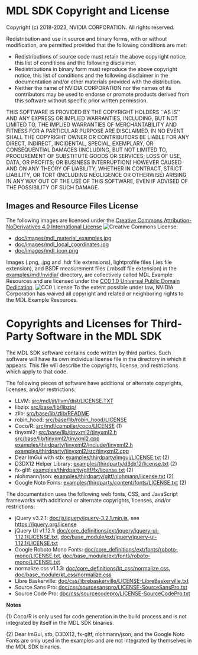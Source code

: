 MDL SDK Copyright and License
=============================

Copyright (c) 2018-2023, NVIDIA CORPORATION. All rights reserved.

Redistribution and use in source and binary forms, with or without
modification, are permitted provided that the following conditions
are met:
 * Redistributions of source code must retain the above copyright
   notice, this list of conditions and the following disclaimer.
 * Redistributions in binary form must reproduce the above copyright
   notice, this list of conditions and the following disclaimer in the
   documentation and/or other materials provided with the distribution.
 * Neither the name of NVIDIA CORPORATION nor the names of its
   contributors may be used to endorse or promote products derived
   from this software without specific prior written permission.

THIS SOFTWARE IS PROVIDED BY THE COPYRIGHT HOLDERS ``AS IS'' AND ANY
EXPRESS OR IMPLIED WARRANTIES, INCLUDING, BUT NOT LIMITED TO, THE
IMPLIED WARRANTIES OF MERCHANTABILITY AND FITNESS FOR A PARTICULAR
PURPOSE ARE DISCLAIMED.  IN NO EVENT SHALL THE COPYRIGHT OWNER OR
CONTRIBUTORS BE LIABLE FOR ANY DIRECT, INDIRECT, INCIDENTAL, SPECIAL,
EXEMPLARY, OR CONSEQUENTIAL DAMAGES (INCLUDING, BUT NOT LIMITED TO,
PROCUREMENT OF SUBSTITUTE GOODS OR SERVICES; LOSS OF USE, DATA, OR
PROFITS; OR BUSINESS INTERRUPTION) HOWEVER CAUSED AND ON ANY THEORY
OF LIABILITY, WHETHER IN CONTRACT, STRICT LIABILITY, OR TORT
(INCLUDING NEGLIGENCE OR OTHERWISE) ARISING IN ANY WAY OUT OF THE USE
OF THIS SOFTWARE, EVEN IF ADVISED OF THE POSSIBILITY OF SUCH DAMAGE.


Images and Resource Files License
---------------------------------

The following images are licensed under the [Creative Commons Attribution-NoDerivatives 4.0 International License](http://creativecommons.org/licenses/by-nd/4.0/) ![Creative Commons License](https://i.creativecommons.org/l/by-nd/4.0/80x15.png):

* [doc/images/mdl_material_examples.jpg](doc/images/mdl_material_examples.jpg)
* [doc/images/mdl_local_coordinates.jpg](doc/images/mdl_local_coordinates.jpg)
* [doc/images/mdl_icon.png](doc/images/mdl_icon.png)

Images (.png, .jpg and .hdr file extensions), lightprofile 
files (.ies file extension), and BSDF measurement files (.mbsdf file extension) in the 
[examples/mdl/nvidia/](examples/mdl/nvidia/) directory, are collectively called MDL Example 
Resources and are licensed under the
[CC0 1.0 Universal Public Domain Dedication](http://creativecommons.org/publicdomain/zero/1.0/).
![CC0 License](https://licensebuttons.net/p/zero/1.0/80x15.png)
To the extent possible under law, NVIDIA Corporation has waived all copyright 
and related or neighboring rights to the MDL Example Resources. 


Copyrights and Licenses for Third-Party Software in the MDL SDK
===============================================================

The MDL SDK software contains code written by third parties.  Such software will
have its own individual license file in the directory in which it appears.
This file will describe the copyrights, license, and restrictions which apply
to that code.

The following pieces of software have additional or alternate copyrights,
licenses, and/or restrictions:

* LLVM:   [src/mdl/jit/llvm/dist/LICENSE.TXT](src/mdl/jit/llvm/dist/LICENSE.TXT)
* libzip: [src/base/lib/libzip/](src/base/lib/libzip/)
* zlib:   [src/base/lib/zlib/README](src/base/lib/zlib/README)
* robin_hood:   [src/base/lib/robin_hood/LICENSE](src/base/lib/robin_hood/LICENSE)
* Coco/R: [src/mdl/compiler/coco/LICENSE](src/mdl/compiler/coco/LICENSE) (1)
* tinyxml2: 
  [src/base/lib/tinyxml2/tinyxml2.h](src/base/lib/tinyxml2/tinyxml2.h)
  [src/base/lib/tinyxml2/tinyxml2.cpp](src/base/lib/tinyxml2/tinyxml2.cpp)
  [examples/thirdparty/tinyxml2/include/tinyxml2.h](examples/thirdparty/tinyxml2/include/tinyxml2.h)
  [examples/thirdparty/tinyxml2/src/tinyxml2.cpp](examples/thirdparty/tinyxml2/src/tinyxml2.cpp)
* Dear ImGui with stb: [examples/thirdparty/imgui/LICENSE.txt](examples/thirdparty/imgui/LICENSE.txt) (2)
* D3DX12 Helper Library: [examples/thirdparty/d3dx12/license.txt](examples/thirdparty/d3dx12/license.txt) (2)
* fx-gltf: [examples/thirdparty/gltf/fx/license.txt](examples/thirdparty/gltf/fx/license.txt) (2)
* nlohmann/json: [examples/thirdparty/gltf/nlohmann/license.txt](examples/thirdparty/gltf/nlohmann/license.txt) (2)
* Google Noto Fonts: [examples/thirdparty/content/fonts/LICENSE.txt](examples/thirdparty/content/fonts/LICENSE.txt) (2)

The documentation uses the following web fonts, CSS, and JavaScript frameworks with 
additional or alternate copyrights, licenses, and/or restrictions:

* jQuery v3.2.1: [doc/js/jquery/jquery-3.2.1.min.js](doc/js/jquery/jquery-3.2.1.min.js), see https://jquery.org/license
* jQuery UI v1.12.1: [doc/core_definitions/ext/jquery/jquery-ui-1.12.1/LICENSE.txt](doc/core_definitions/ext/jquery/jquery-ui-1.12.1/LICENSE.txt),
  [doc/base_module/ext/jquery/jquery-ui-1.12.1/LICENSE.txt](doc/base_module/ext/jquery/jquery-ui-1.12.1/LICENSE.txt)
* Google Roboto Mono Fonts: [doc/core_definitions/ext/fonts/roboto-mono/LICENSE.txt](doc/core_definitions/ext/fonts/roboto-mono/LICENSE.txt),
  [doc/base_module/ext/fonts/roboto-mono/LICENSE.txt](doc/base_module/ext/fonts/roboto-mono/LICENSE.txt)
* normalize.css v1.1.3: [doc/core_definitions/kt_css/normalize.css](doc/core_definitions/kt_css/normalize.css),
  [doc/base_module/kt_css/normalize.css](doc/base_module/kt_css/normalize.css)
* Libre Baskerville: [doc/css/librebaskerville/LICENSE-LibreBaskerville.txt](doc/css/librebaskerville/LICENSE-LibreBaskerville.txt)
* Source Sans Pro: [doc/css/sourcesanspro/LICENSE-SourceSansPro.txt](doc/css/sourcesanspro/LICENSE-SourceSansPro.txt)
* Source Code Pro: [doc/css/sourcecodepro/LICENSE-SourceCodePro.txt](doc/css/sourcecodepro/LICENSE-SourceCodePro.txt)

**Notes**

(1) Coco/R is only used for code generation in the build process and is not
    integrated by itself in the MDL SDK binaries.

(2) Dear ImGui, stb, D3DX12, fx-gltf, nlohmann/json, and the Google Noto Fonts are only used in the examples 
    and are not integrated by themselves in the MDL SDK binaries.
